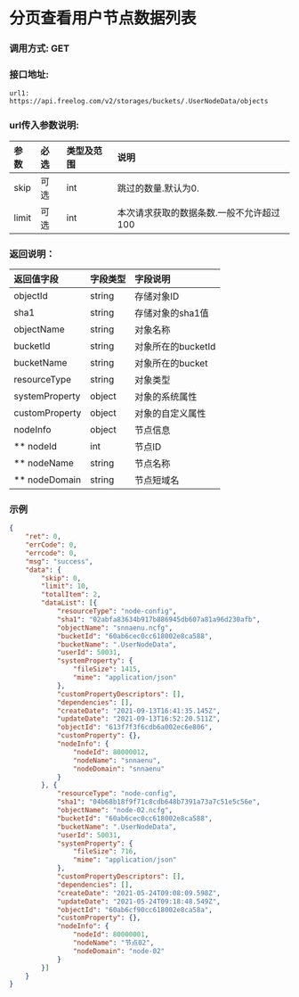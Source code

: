 # 分页查看用户节点数据列表



### 调用方式: GET



### 接口地址:

```
url1: https://api.freelog.com/v2/storages/buckets/.UserNodeData/objects
```



### url传入参数说明:

| 参数 | 必选 | 类型及范围 | 说明 |
| :--- | :--- | :--- | :--- |
| skip | 可选 | int  | 跳过的数量.默认为0. |
| limit | 可选| int  | 本次请求获取的数据条数.一般不允许超过100 |



### 返回说明：

| 返回值字段 | 字段类型 | 字段说明 |
| :--- | :--- | :--- |
| objectId | string | 存储对象ID |
| sha1 | string | 存储对象的sha1值 |
| objectName | string | 对象名称 |
| bucketId | string | 对象所在的bucketId |
| bucketName | string | 对象所在的bucket |
| resourceType | string | 对象类型 |
| systemProperty | object | 对象的系统属性|
| customProperty | object | 对象的自定义属性 |
| nodeInfo | object | 节点信息 |
| ** nodeId | int | 节点ID |
| ** nodeName | string | 节点名称 |
| ** nodeDomain | string | 节点短域名 |



### 示例

```json
{
	"ret": 0,
	"errCode": 0,
	"errcode": 0,
	"msg": "success",
	"data": {
		"skip": 0,
		"limit": 10,
		"totalItem": 2,
		"dataList": [{
			"resourceType": "node-config",
			"sha1": "02abfa83634b917b886945db607a81a96d230afb",
			"objectName": "snnaenu.ncfg",
			"bucketId": "60ab6cec0cc618002e8ca588",
			"bucketName": ".UserNodeData",
			"userId": 50031,
			"systemProperty": {
				"fileSize": 1415,
				"mime": "application/json"
			},
			"customPropertyDescriptors": [],
			"dependencies": [],
			"createDate": "2021-09-13T16:41:35.145Z",
			"updateDate": "2021-09-13T16:52:20.511Z",
			"objectId": "613f7f3f6cdb6a002ec6e806",
			"customProperty": {},
			"nodeInfo": {
				"nodeId": 80000012,
				"nodeName": "snnaenu",
				"nodeDomain": "snnaenu"
			}
		}, {
			"resourceType": "node-config",
			"sha1": "04b68b18f9f71c8cdb648b7391a73a7c51e5c56e",
			"objectName": "node-02.ncfg",
			"bucketId": "60ab6cec0cc618002e8ca588",
			"bucketName": ".UserNodeData",
			"userId": 50031,
			"systemProperty": {
				"fileSize": 716,
				"mime": "application/json"
			},
			"customPropertyDescriptors": [],
			"dependencies": [],
			"createDate": "2021-05-24T09:08:09.598Z",
			"updateDate": "2021-05-24T09:18:48.549Z",
			"objectId": "60ab6cf90cc618002e8ca58a",
			"customProperty": {},
			"nodeInfo": {
				"nodeId": 80000001,
				"nodeName": "节点02",
				"nodeDomain": "node-02"
			}
		}]
	}
}
```
